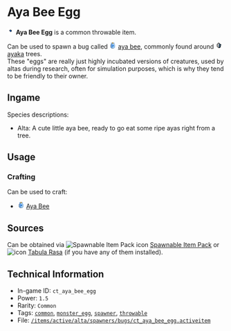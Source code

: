 # Aya Bee Egg

<img src="https://raw.githubusercontent.com/Ceterai/Enternia/main/items/active/alta/spawners/bugs/ct_aya_bee_egg.png" alt="Aya Bee Egg icon" loading="lazy" height="16px" width="auto" /> **Aya Bee Egg** is a common throwable item.

Can be used to spawn a bug called <img src="https://raw.githubusercontent.com/Ceterai/Enternia/main/objects/alta/special/bugs/aya_bee/icon.png" alt="Aya Bee icon" loading="lazy" height="16px" width="auto" /> [aya bee](https://ceterai.github.io/MyEnternia/Wiki/AyaBee), commonly found around <img src="https://raw.githubusercontent.com/Ceterai/Enternia/main/objects/biome/alterash/ayaka/ct_ayaka_tree.png" alt="Ayaka icon" loading="lazy" height="16px" width="auto" /> [ayaka](https://ceterai.github.io/MyEnternia/Wiki/Ayaka) trees.  
These "eggs" are really just highly incubated versions of creatures, used by altas during research, often for simulation purposes, which is why they tend to be friendly to their owner.

## Ingame

Species descriptions:

- Alta: A cute little aya bee, ready to go eat some ripe ayas right from a tree.

## Usage

### Crafting

Can be used to craft:

- <img src="https://raw.githubusercontent.com/Ceterai/Enternia/main/objects/alta/special/bugs/aya_bee/icon.png" alt="Aya Bee icon" loading="lazy" height="16px" width="auto" /> [Aya Bee](https://ceterai.github.io/MyEnternia/Wiki/AyaBee)

## Sources

Can be obtained via <img src="https://raw.githubusercontent.com/Silverfeelin/Starbound-SpawnableItemPack/master/interface/sip/iconSmall.png" alt="Spawnable Item Pack icon" width="18" height="14"/> [Spawnable Item Pack](https://steamcommunity.com/sharedfiles/filedetails/?id=733665104) or <img src="https://steamuserimages-a.akamaihd.net/ugc/263843960696222713/3EC9A7C005541F7D577EBCB8C5736B4EFC9973D6/" alt="icon" width="8" height="12"/> [Tabula Rasa](https://community.playstarbound.com/resources/the-tabula-rasa.3222/) (if you have any of them installed).

## Technical Information

- In-game ID: `ct_aya_bee_egg`
- Power: `1.5`
- Rarity: `Common`
- Tags: [`common`](https://ceterai.github.io/MyEnternia/Wiki/Tags/Common), [`monster_egg`](https://ceterai.github.io/MyEnternia/Wiki/Tags/MonsterEgg), [`spawner`](https://ceterai.github.io/MyEnternia/Wiki/Tags/Spawner), [`throwable`](https://ceterai.github.io/MyEnternia/Wiki/Tags/Throwable)
- File: [`/items/active/alta/spawners/bugs/ct_aya_bee_egg.activeitem`](https://github.com/Ceterai/Enternia/blob/main/items/active/alta/spawners/bugs/ct_aya_bee_egg.activeitem)
